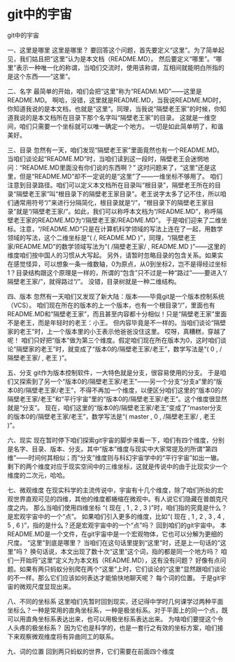 # git中的宇宙
git中的宇宙

一、这里是哪里
这里是哪里？
要回答这个问题，首先要定义“这里”。为了简单起见，我们姑且把“这里”认为是本文档（README.MD）。
然后要定义“哪里”。“哪里”表示一种唯一化的称谓，当咱们交流时，使用该称谓，互相间就能明白所指的是这个东西——“这里”。

二、名字
最简单的开始，咱们会把“这里”称为“READMI.MD”——这里是README.MD。
啊哈，没错，这里就是README.MD，当我说README.MD时，你知道我说的是本文档，也就是“这里”。同理，当我说“隔壁老王家”的时候，你知道我说的是本文档所在目录下那个名字叫“隔壁老王家”的目录。
这就是一维空间，咱们只需要一个坐标就可以唯一确定一个地方。
一切是如此简单明了，和谐美好。

三、目录
忽然有一天，咱们发现“隔壁老王家”里面竟然也有一个README.MD。当咱们谈论起“README.MD”时，当咱们读到这一段时，隔壁老王会迷惘地问：“README.MD里面没有你们说的东西啊？”
这时问题来了，“这里”还是这里，但是“README.MD”却不一定说的是“这里”了——一维坐标不够用了。
咱们注意到目录路径。咱们可以定义本文档所在目录叫“根目录”，隔壁老王所在的目录“隔壁老王家”叫“根目录下的隔壁老王家目录”。老王说字太多了记不住，所以咱们通常用符号“/”来进行分隔简化，根目录就是“/”，“根目录下的隔壁老王家目录”就是“/隔壁老王家/”。如此，我们可以称呼本文档为“/README.MD”，称呼隔壁老王家的README.MD为“/隔壁老王家/README.MD”。
于是咱们迎来了二维坐标。注意，“/README.MD”只是在计算机科学领域的写法上连在了一起，用数学领域的写法，这个二维坐标是“( /, README.MD )”，同理，“/隔壁老王家/README.MD”的数学领域写法为“( /隔壁老王家/ , README.MD )”——这里的维度咱们按中国人的习惯从大写起。
另外，请暂时忽略目录的包含关系。如果实在感觉怪异，可以想象一条一维数轴，0为原点，从0到坐标2，岂不是得经过坐标1？目录结构跟这个原理是一样的，所谓的“包含”只不过是一种“路过”——要进入“/隔壁老王家/”，就得路过“/”。
没错，目录树就是一种二维结构。

四、版本
忽然有一天咱们又发现了新大陆：版本——毕竟git是一个版本控制系统（VCS）。
咱们现在所在的版本的上一个版本，也有一个根目录“/”，里面也有README.MD和“隔壁老王家”，而且甚至内容都十分相似！只是“隔壁老王家”里面不是老王，而是年轻时的老王：小王。
但内容毕竟是不一样的。当咱们谈论“隔壁家的老王”时，上一个版本里的小王表示他爸爸没住这里。
哎呀，真糟糕，穿越了呢！
咱们只好把“版本”做为第三个维度。假定咱们现在所在版本为0，这时咱们谈论“隔壁家的老王”时，就变成了“版本0的/隔壁老王家/老王”，数学写法是“( 0 , /隔壁老王家/ , 老王 )”。

五、分支
git作为版本控制软件，一大特色就是分支，很容易使用的分支。
于是咱们又探索到了另一个“版本0的/隔壁老王家/老王”——另一个分支“分支a”里的“版本0的/隔壁老王家/老王”，不得不再加一个维度，以便区分咱们这里的“版本0的/隔壁老王家/老王”和“平行宇宙”里的“版本0的/隔壁老王家/老王”。这个维度很显然就是“分支”。
现在，咱们这里的“版本0的/隔壁老王家/老王”变成了“master分支的版本0的/隔壁老王家/老王”，数学写法是“( master , 0 , /隔壁老王家/ , 老王 )”。

六、现实
现在暂时停下咱们探索git宇宙的脚步来看一下，咱们有四个维度，分别是名字、目录、版本、分支。其中“版本”维度与现实中大家常提及的所谓“第四维”——时间何其相似；而“分支”维度则与科幻宇宙学中的“平行宇宙”如出一辙。剩下的两个维度对应于现实空间中的三维坐标，这就是传说中的由于比现实少一个维度的二次元，哈哈。

七、微观维度
在现实科学的主流传说中，宇宙有十几个维度，除了咱们所处的宏观世界直观可见的四维，其他的维度都蜷缩在微观中。有人说它们隐藏在普朗克尺度之内。
那么当咱们使用四维坐标 “( 现在 , 1 , 2 , 3 )”时，咱们指的究竟是什么？
是宏观宇宙中的一个“点”。
如果咱们引入更多的维度，比如“( 现在 , 1 , 2 , 3 , 4 , 5 , 6 )”，指的是什么？还是宏观宇宙中的一个“点”吗？
回到咱们的git宇宙中。
本README.MD是一个文件，在git宇宙中是一个宏观物体，它也可以分解为更细的尺度。
“这里”到底是哪里？
当咱们在这句话里提到“这里”时，还是上一句话的“这里”吗？
换句话说，本文出现了数十次“这里”这个词，指的都是同一个地方吗？
咱们一开始将“这里”定义为为本文档（README.MD），这有没有问题？
好像有点问题。如果有两只蚂蚁分别爬在两个“这里”上时，它们谈论的“这里”显然跟咱们谈论的不一样。那么它们应该如何表达才能愉快地聊天呢？
每个词的位置。
于是git宇宙的微观尺度显现出来。

八、不同的坐标系
这里咱们先暂时回到现实，还记得中学时几何课学过两种平面坐标么？一种是常用的直角坐标系，一种是极坐标系。对于平面上的同一个点，既可以用直角坐标系表达出来，也可以用极坐标系表达出来。
为啥咱们要提这个令人头疼的极坐标系？
因为它也是科学的，也是一套行之有效的坐标方案，咱们接下来观察微观维度将有异曲同工的联系。

九、词的位置
回到两只蚂蚁的世界，它们需要在前面四个维度

